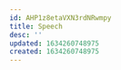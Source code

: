 ```yaml
---
id: AHP1z8etaVXN3rdNRwmpy
title: Speech
desc: ''
updated: 1634260748975
created: 1634260748975
---
```


